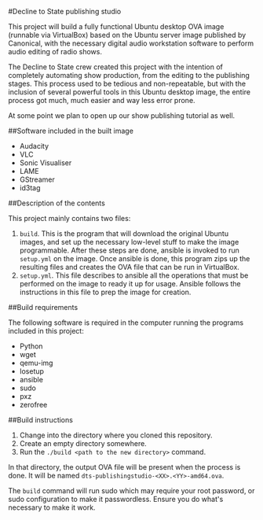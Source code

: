 #Decline to State publishing studio

This project will build a fully functional Ubuntu desktop OVA image (runnable via VirtualBox) based on the Ubuntu server image published by Canonical, with the necessary digital audio workstation software to perform audio editing of radio shows.

The Decline to State crew created this project with the intention of completely automating show production, from the editing to the publishing stages.  This process used to be tedious and non-repeatable, but with the inclusion of several powerful tools in this Ubuntu desktop image, the entire process got much, much easier and way less error prone.

At some point we plan to open up our show publishing tutorial as well.

##Software included in the built image

- Audacity
- VLC
- Sonic Visualiser
- LAME
- GStreamer
- id3tag

##Description of the contents

This project mainly contains two files:

1. `build`.  This is the program that will download the original Ubuntu images, and set up the necessary low-level stuff to make the image programmable.  After these steps are done, ansible is invoked to run `setup.yml` on the image.  Once ansible is done, this program zips up the resulting files and creates the OVA file that can be run in VirtualBox.
2. `setup.yml`.  This file describes to ansible all the operations that must be performed on the image to ready it up for usage.  Ansible follows the instructions in this file to prep the image for creation.

##Build requirements

The following software is required in the computer running the programs included in this project:

- Python
- wget
- qemu-img
- losetup
- ansible
- sudo
- pxz
- zerofree

##Build instructions

1. Change into the directory where you cloned this repository.
2. Create an empty directory somewhere.
3. Run the `./build <path to the new directory>` command.

In that directory, the output OVA file will be present when the process is done.  It will be named `dts-publishingstudio-<XX>.<YY>-amd64.ova`.

The `build` command will run sudo which may require your root password, or sudo configuration to make it passwordless.  Ensure you do what's necessary to make it work.
